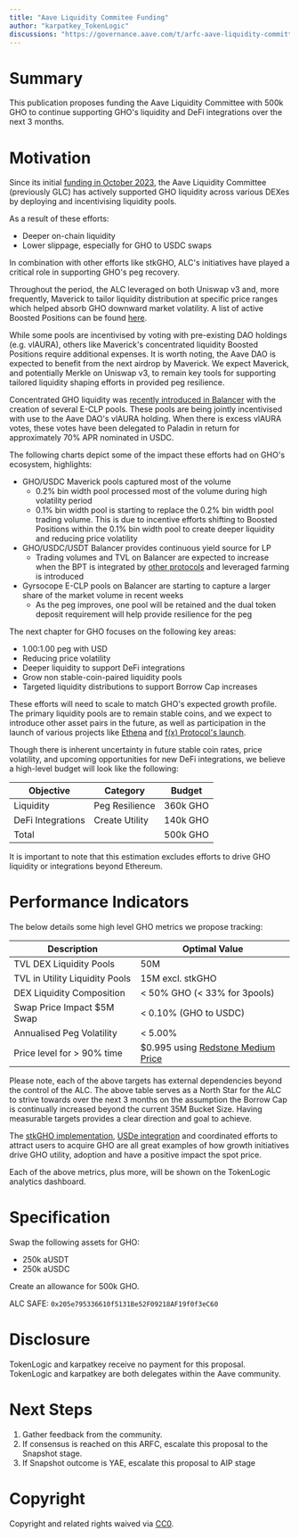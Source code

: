 ```yaml
---
title: "Aave Liquidity Commitee Funding"
author: "karpatkey_TokenLogic"
discussions: "https://governance.aave.com/t/arfc-aave-liquidity-committee-funding/16793"
---
```


# Summary

This publication proposes funding the Aave Liquidity Committee with 500k GHO to continue supporting GHO's liquidity and DeFi integrations over the next 3 months.

# Motivation

Since its initial [funding in October 2023](https://governance-v2.aave.com/governance/proposal/343/), the Aave Liquidity Committee (previously GLC) has actively supported GHO liquidity across various DEXes by deploying and incentivising liquidity pools.

As a result of these efforts:

- Deeper on-chain liquidity
- Lower slippage, especially for GHO to USDC swaps

In combination with other efforts like stkGHO, ALC's initiatives have played a critical role in supporting GHO's peg recovery.

Throughout the period, the ALC leveraged on both Uniswap v3 and, more frequently, Maverick to tailor liquidity distribution at specific price ranges which helped absorb GHO downward market volatility. A list of active Boosted Positions can be found [here](https://app.mav.xyz/boosted-positions?chain=1).

While some pools are incentivised by voting with pre-existing DAO holdings (e.g. vlAURA), others like Maverick's concentrated liquidity Boosted Positions require additional expenses. It is worth noting, the Aave DAO is expected to benefit from the next airdrop by Maverick. We expect Maverick, and potentially Merkle on Uniswap v3, to remain key tools for supporting tailored liquidity shaping efforts in provided peg resilience.

Concentrated GHO liquidity was [recently introduced in Balancer](https://twitter.com/GyroStable/status/1757365157917815001) with the creation of several E-CLP pools. These pools are being jointly incentivised with use to the Aave DAO's vlAURA holding. When there is excess vlAURA votes, these votes have been delegated to Paladin in return for approximately 70% APR nominated in USDC.

The following charts depict some of the impact these efforts had on GHO's ecosystem, highlights:

- GHO/USDC Maverick pools captured most of the volume
  - 0.2% bin width pool processed most of the volume during high volatility period
  - 0.1% bin width pool is starting to replace the 0.2% bin width pool trading volume. This is due to incentive efforts shifting to Boosted Positions within the 0.1% bin width pool to create deeper liquidity and reducing price volatility
- GHO/USDC/USDT Balancer provides continuous yield source for LP
  - Trading volumes and TVL on Balancer are expected to increase when the BPT is integrated by [other protocols](https://twitter.com/Matthew_Graham_/status/1762076544241955070) and leveraged farming is introduced
- Gyrsocope E-CLP pools on Balancer are starting to capture a larger share of the market volume in recent weeks
  - As the peg improves, one pool will be retained and the dual token deposit requirement will help provide resilience for the peg

The next chapter for GHO focuses on the following key areas:

- 1.00:1.00 peg with USD
- Reducing price volatility
- Deeper liquidity to support DeFi integrations
- Grow non stable-coin-paired liquidity pools
- Targeted liquidity distributions to support Borrow Cap increases

These efforts will need to scale to match GHO's expected growth profile. The primary liquidity pools are to remain stable coins, and we expect to introduce other asset pairs in the future, as well as participation in the launch of various projects like [Ethena](https://app.ethena.fi/liquidity) and [f(x) Protocol's launch](https://x.com/protocol_fx/status/1762822716854354015?s=20).

Though there is inherent uncertainty in future stable coin rates, price volatility, and upcoming opportunities for new DeFi integrations, we believe a high-level budget will look like the following:

| Objective         | Category       | Budget   |
| ----------------- | -------------- | -------- |
| Liquidity         | Peg Resilience | 360k GHO |
| DeFi Integrations | Create Utility | 140k GHO |
| Total             |                | 500k GHO |

It is important to note that this estimation excludes efforts to drive GHO liquidity or integrations beyond Ethereum.

# Performance Indicators

The below details some high level GHO metrics we propose tracking:

| Description                    | Optimal Value                                                                      |
| ------------------------------ | ---------------------------------------------------------------------------------- |
| TVL DEX Liquidity Pools        | 50M                                                                                |
| TVL in Utility Liquidity Pools | 15M excl. stkGHO                                                                   |
| DEX Liquidity Composition      | < 50% GHO (< 33% for 3pools)                                                       |
| Swap Price Impact $5M Swap     | < 0.10% (GHO to USDC)                                                              |
| Annualised Peg Volatility      | < 5.00%                                                                            |
| Price level for > 90% time     | $0.995 using [Redstone Medium Price](https://app.redstone.finance/#/app/token/GHO) |

Please note, each of the above targets has external dependencies beyond the control of the ALC. The above table serves as a North Star for the ALC to strive towards over the next 3 months on the assumption the Borrow Cap is continually increased beyond the current 35M Bucket Size. Having measurable targets provides a clear direction and goal to achieve.

The [stkGHO implementation](https://app.aave.com/staking), [USDe integration](https://app.ethena.fi/liquidity) and coordinated efforts to attract users to acquire GHO are all great examples of how growth initiatives drive GHO utility, adoption and have a positive impact the spot price.

Each of the above metrics, plus more, will be shown on the TokenLogic analytics dashboard.

# Specification

Swap the following assets for GHO:

- 250k aUSDT
- 250k aUSDC

Create an allowance for 500k GHO.

ALC SAFE: `0x205e795336610f5131Be52F09218AF19f0f3eC60`

# Disclosure

TokenLogic and karpatkey receive no payment for this proposal. TokenLogic and karpatkey are both delegates within the Aave community.

# Next Steps

1. Gather feedback from the community.
1. If consensus is reached on this ARFC, escalate this proposal to the Snapshot stage.
1. If Snapshot outcome is YAE, escalate this proposal to AIP stage

# Copyright

Copyright and related rights waived via [CC0](https://creativecommons.org/publicdomain/zero/1.0/).
